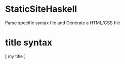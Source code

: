 # StaticSiteHaskell
Parse specific syntax file and Generate a HTML/CSS file

# title syntax

[ my title ]


